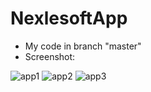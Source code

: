 # NexlesoftApp

- My code in branch "master"
- Screenshot:

![app1](https://github.com/khanhsb22/NexlesoftApp/assets/59760653/5b66930f-6e93-42e5-80e3-3dd782bd5e6f)
![app2](https://github.com/khanhsb22/NexlesoftApp/assets/59760653/30bc80c6-5709-464a-85a8-eb1c0f780d81)
![app3](https://github.com/khanhsb22/NexlesoftApp/assets/59760653/1645095d-52b5-4d99-90a0-b92e97766328)
